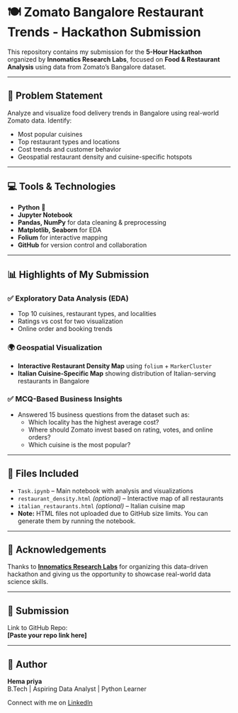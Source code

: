 # 🍽️ Zomato Bangalore Restaurant Trends - Hackathon Submission

This repository contains my submission for the **5-Hour Hackathon** organized by **Innomatics Research Labs**, focused on **Food & Restaurant Analysis** using data from Zomato’s Bangalore dataset.

---

## 📌 Problem Statement

Analyze and visualize food delivery trends in Bangalore using real-world Zomato data. Identify:
- Most popular cuisines
- Top restaurant types and locations
- Cost trends and customer behavior
- Geospatial restaurant density and cuisine-specific hotspots

---

## 💻 Tools & Technologies

- **Python** 🐍
- **Jupyter Notebook**
- **Pandas, NumPy** for data cleaning & preprocessing
- **Matplotlib, Seaborn** for EDA
- **Folium** for interactive mapping
- **GitHub** for version control and collaboration

---

## 📊 Highlights of My Submission

### ✅ Exploratory Data Analysis (EDA)
- Top 10 cuisines, restaurant types, and localities
- Ratings vs cost for two visualization
- Online order and booking trends

### 🌍 Geospatial Visualization
- **Interactive Restaurant Density Map** using `folium` + `MarkerCluster`
- **Italian Cuisine-Specific Map** showing distribution of Italian-serving restaurants in Bangalore

### ✅ MCQ-Based Business Insights
- Answered 15 business questions from the dataset such as:
  - Which locality has the highest average cost?
  - Where should Zomato invest based on rating, votes, and online orders?
  - Which cuisine is the most popular?

---

## 📁 Files Included

- `Task.ipynb` – Main notebook with analysis and visualizations
- `restaurant_density.html` *(optional)* – Interactive map of all restaurants
- `italian_restaurants.html` *(optional)* – Italian cuisine map
- **Note:** HTML files not uploaded due to GitHub size limits. You can generate them by running the notebook.

---

## 🙌 Acknowledgements

Thanks to **[Innomatics Research Labs](https://www.linkedin.com/company/innomatics-research-labs/)** for organizing this data-driven hackathon and giving us the opportunity to showcase real-world data science skills.

---

## 🔗 Submission

Link to GitHub Repo:  
**[Paste your repo link here]**

---

## 🧠 Author

**Hema priya**  
B.Tech | Aspiring Data Analyst | Python Learner

Connect with me on [LinkedIn](https://www.linkedin.com/in/hema-priya-bandi-5b2bb22a8/)
